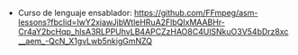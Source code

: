
- Curso de lenguaje ensablador: https://github.com/FFmpeg/asm-lessons?fbclid=IwY2xjawJjbWtleHRuA2FlbQIxMAABHr-Cr4aY2bcHqp_hlsA3RLPPUhvLB4APCZzHAO8C4UlSNkuO3V54bDrz8xc__aem_-QcN_X1gvLwb5nkigGmNZQ
